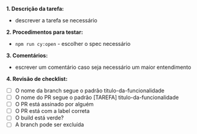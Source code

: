 **1. Descrição da tarefa:**

- descrever a tarefa se necessário

**2. Procedimentos para testar:**

- `npm run cy:open` - escolher o spec necessário

**3. Comentários:**

- escrever um comentário caso seja necessário um maior entendimento

**4. Revisão de checklist:**

- [ ] O nome da branch segue o padrão titulo-da-funcionalidade
- [ ] O nome do PR segue o padrão [TAREFA] titulo-da-funcionalidade
- [ ] O PR está assinado por alguém
- [ ] O PR está com a label correta
- [ ] O build está verde?
- [ ] A branch pode ser excluída
